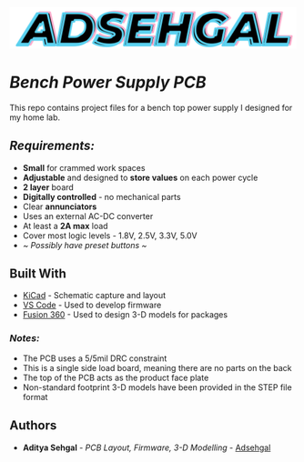 <!-- ![](https://github.com/adsehgal/adsehgal/blob/master/LOGO.png) -->
![](LOGO.png)
# *Bench Power Supply PCB*

This repo contains project files for a bench top power supply I designed for my home lab.

## *Requirements:*
* **Small** for crammed work spaces
* **Adjustable** and designed to **store values** on each power cycle
* **2 layer** board
* **Digitally controlled** - no mechanical parts
* Clear **annunciators**
* Uses an external AC-DC converter
* At least a **2A max** load
* Cover most logic levels - 1.8V, 2.5V, 3.3V, 5.0V
* *~ Possibly have preset buttons ~*
## Built With

* [KiCad](https://kicad-pcb.org/) - Schematic capture and layout
* [VS Code](https://code.visualstudio.com/) - Used to develop firmware
* [Fusion 360](https://www.autodesk.com/education/edu-software/overview) - Used to design 3-D models for packages

### *Notes:*
- The PCB uses a 5/5mil DRC constraint
- This is a single side load board, meaning there are no parts on the back
- The top of the PCB acts as the product face plate
- Non-standard footprint 3-D models have been provided in the STEP file format

## Authors

* **Aditya Sehgal** - *PCB Layout, Firmware, 3-D Modelling* - [Adsehgal](https://github.com/adsehgal)